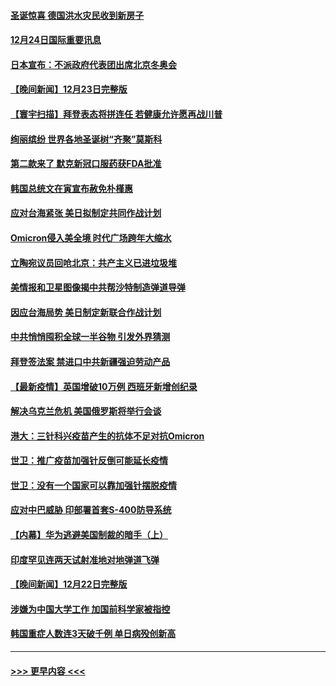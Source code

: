 #### [圣诞惊喜 德国洪水灾民收到新房子](../pages/prog202/a103302310.md?t=12242200) 
#### [12月24日国际重要讯息](../pages/prog202/a103302265.md?t=12242200) 
#### [日本宣布：不派政府代表团出席北京冬奥会](../pages/prog202/a103302203.md?t=12242200) 
#### [【晚间新闻】12月23日完整版](../pages/prog202/a103301989.md?t=12242200) 
#### [【寰宇扫描】拜登表态将拼连任 若健康允许愿再战川普](../pages/prog202/a103301749.md?t=12242200) 
#### [绚丽缤纷 世界各地圣诞树“齐聚”莫斯科](../pages/prog202/a103301810.md?t=12242200) 
#### [第二款来了 默克新冠口服药获FDA批准](../pages/prog202/a103301778.md?t=12242200) 
#### [韩国总统文在寅宣布赦免朴槿惠](../pages/prog202/a103301942.md?t=12242200) 
#### [应对台海紧张 美日拟制定共同作战计划](../pages/prog202/a103301772.md?t=12242200) 
#### [Omicron侵入美全境 时代广场跨年大缩水](../pages/prog202/a103301837.md?t=12242200) 
#### [立陶宛议员回呛北京：共产主义已进垃圾堆](../pages/prog202/a103301789.md?t=12242200) 
#### [美情报和卫星图像揭中共帮沙特制造弹道导弹](../pages/prog202/a103301734.md?t=12242200) 
#### [因应台海局势 美日制定新联合作战计划](../pages/prog202/a103301695.md?t=12242200) 
#### [中共悄悄囤积全球一半谷物 引发外界猜测](../pages/prog202/a103301678.md?t=12242200) 
#### [拜登签法案 禁进口中共新疆强迫劳动产品](../pages/prog202/a103301625.md?t=12242200) 
#### [【最新疫情】英国增破10万例 西班牙新增创纪录](../pages/prog202/a103301655.md?t=12242200) 
#### [解决乌克兰危机 美国俄罗斯将举行会谈](../pages/prog202/a103301610.md?t=12242200) 
#### [港大：三针科兴疫苗产生的抗体不足对抗Omicron](../pages/prog202/a103301571.md?t=12242200) 
#### [世卫：推广疫苗加强针反倒可能延长疫情](../pages/prog202/a103301594.md?t=12242200) 
#### [世卫：没有一个国家可以靠加强针摆脱疫情](../pages/prog202/a103301538.md?t=12242200) 
#### [应对中巴威胁 印部署首套S-400防导系统](../pages/prog202/a103301525.md?t=12242200) 
#### [【内幕】华为逃避美国制裁的暗手（上）](../pages/prog202/a103301390.md?t=12242200) 
#### [印度罕见连两天试射准地对地弹道飞弹](../pages/prog202/a103301351.md?t=12242200) 
#### [【晚间新闻】12月22日完整版](../pages/prog202/a103301155.md?t=12242200) 
#### [涉嫌为中国大学工作 加国前科学家被指控](../pages/prog202/a103300937.md?t=12242200) 
#### [韩国重症人数连3天破千例 单日病殁创新高](../pages/prog202/a103301264.md?t=12242200) 

----
#### [ >>> 更早内容 <<< ](../indexes/prog202-earlier.md)
